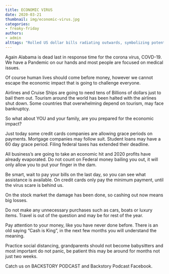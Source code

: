 ```yaml
---
title: ECONOMIC VIRUS
date: 2020-03-21
thumbnail: img/economic-virus.jpg
categories:
- freaky-friday
authors:
- admin
alttags: "Rolled US dollar bills radiating outwards, symbolizing potential economic bailout costs amid the COVID-19 pandemic"
---
```

Again Alabama is dead last in response time for the corona virus, COVD-19. We have a Pandemic on our hands and most people are focused on medical issues.

Of course human lives should come before money, however we cannot escape the economic impact that is going to challenge everyone.

Airlines and Cruise Ships are going to need tens of Billions of dollars just to bail them out. Tourism around the world has been halted with the airlines shut down. Some countries that overwhelming depend on tourism, may face bankruptcy.

So what about YOU and your family, are you prepared for the economic impact?

Just today some credit cards companies are allowing grace periods on payments. Mortgage companies may follow suit. Student loans may have a 60 day grace period. Filing federal taxes has extended their deadline.

All business’s are going to take an economic hit and 2020 profits have already evaporated. Do not count on Federal money bailing you out, it will only allow you to put your finger in the dam.

Be smart, wait to pay your bills on the last day, so you can see what assistance is available. On credit cards only pay the minimum payment, until the virus scare is behind us.

On the stock market the damage has been done, so cashing out now means big losses.

Do not make any unnecessary purchases such as cars, boats or luxury items. Travel is out of the question and may be for rest of the year.

Pay attention to your money, like you have never done before. There is an old saying “Cash is King”, in the next few months you will understand the meaning.

Practice social distancing, grandparents should not become babysitters and most important do not panic, be patient this may be around for months not just two weeks.

Catch us on BACKSTORY PODCAST and Backstory Podcast Facebook.
